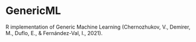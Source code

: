 # GenericML
R implementation of Generic Machine Learning (Chernozhukov, V., Demirer, M., Duflo, E., &amp; Fernández-Val, I., 2021).
